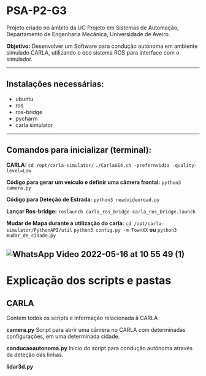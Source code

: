 # PSA-P2-G3

Projeto criado no âmbito da UC Projeto em Sistemas de Automação, Departamento de Engenharia Mecânica, Universidade de Aveiro.

**Objetivo:** Desenvolver um Software para condução autónoma em ambiente simulado CARLA,
utilizando o eco sistema ROS para interface com o simulador.

---
## Instalações necessárias:
* ubuntu
* ros
* ros-bridge
* pycharm
* carla simulator
---
## Comandos para inicializar (terminal):

**CARLA:** 
```cd /opt/carla-simulator/```
```./CarlaUE4.sh -prefernvidia -quality-level=Low```

**Código para gerar um veículo e definir uma câmera frontal:**
```python3 camera.py```

**Código para Deteção de Estrada:**
```python3 readvideoroad.py```

**Lançar Ros-bridge:**
```roslaunch carla_ros_bridge carla_ros_bridge.launch```

**Mudar de Mapa durante a utilização do carla:**
```cd /opt/carla-simulator/PythonAPI/util```
```python3 config.py -m TownXX```
**ou**
```python3 mudar_de_cidade.py```

![WhatsApp Video 2022-05-16 at 10 55 49 (1)](https://user-images.githubusercontent.com/101104928/168574549-b0bbb146-e772-4d52-a4b5-adaa12701e73.gif)
---


# Explicação dos scripts e pastas
 
## CARLA

Contem todos os scripts e informação relacionada à CARLA 


**camera.py**
Script para abrir uma câmera no CARLA com determinadas configurações, em uma determinada cidade.

**conducaoautonoma.py**
Início do script para condução autónoma através da deteção das linhas.

**lidar3d.py**

